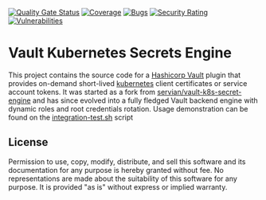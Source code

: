 [![Quality Gate Status](https://sonarcloud.io/api/project_badges/measure?project=nodis-com-br_vault-k8s-secrets-engine&metric=alert_status)](https://sonarcloud.io/summary/new_code?id=nodis-com-br_vault-k8s-secrets-engine)
[![Coverage](https://sonarcloud.io/api/project_badges/measure?project=nodis-com-br_vault-k8s-secrets-engine&metric=coverage)](https://sonarcloud.io/summary/new_code?id=nodis-com-br_vault-k8s-secrets-engine)
[![Bugs](https://sonarcloud.io/api/project_badges/measure?project=nodis-com-br_vault-k8s-secrets-engine&metric=bugs)](https://sonarcloud.io/summary/new_code?id=nodis-com-br_vault-k8s-secrets-engine)
[![Security Rating](https://sonarcloud.io/api/project_badges/measure?project=nodis-com-br_vault-k8s-secrets-engine&metric=security_rating)](https://sonarcloud.io/summary/new_code?id=nodis-com-br_vault-k8s-secrets-engine)
[![Vulnerabilities](https://sonarcloud.io/api/project_badges/measure?project=nodis-com-br_vault-k8s-secrets-engine&metric=vulnerabilities)](https://sonarcloud.io/summary/new_code?id=nodis-com-br_vault-k8s-secrets-engine)
# Vault Kubernetes Secrets Engine

This project contains the source code for a [Hashicorp Vault](https://www.vaultproject.io/) plugin that provides on-demand short-lived [kubernetes](https://kubernetes.io/) client certificates or service account tokens. It was started as a fork from [servian/vault-k8s-secret-engine](https://github.com/servian/vault-k8s-secret-engine) and has since evolved into a fully fledged Vault backend engine with dynamic roles and root credentials rotation. Usage demonstration can be found on the [integration-test.sh](https://github.com/nodis-com-br/vault-k8s-secrets-engine/blob/master/integration-test.sh) script


## License

Permission to use, copy, modify, distribute, and sell this software and its documentation 
for any purpose is hereby granted without fee.  No representations are made about 
the suitability of this software for any purpose. It is provided "as is" without express or
implied warranty.